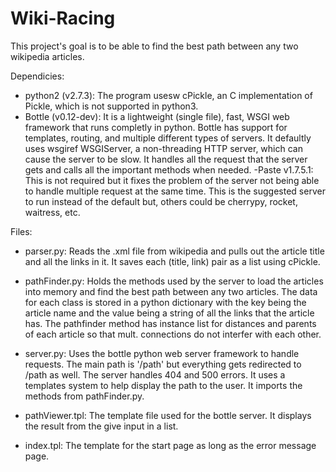 Wiki-Racing
===========
This project's goal is to be able to find the best path between any two 
wikipedia articles.

Dependicies:
- python2 (v2.7.3):
	The program usesw cPickle, an C implementation of Pickle, which is not supported in
	python3.
- Bottle (v0.12-dev):
	It is a lightweight (single file), fast, WSGI web framework that runs completly in
	python. Bottle has support for templates, routing, and multiple different types of 
	servers. It defaultly uses wsgiref WSGIServer, a non-threading HTTP server, which can
	cause the server to be slow. It handles all the request that the server gets and 
	calls all the important	methods when needed.
-Paste v1.7.5.1:
	This is not required but it fixes the problem of the server not being able to handle
	multiple request at the same time. This is the suggested server to run instead of the
	default but, others could be cherrypy, rocket, waitress, etc. 

Files:
- parser.py:
	Reads the .xml file from wikipedia and pulls out the article title and all
	the links in it. It saves each (title, link) pair as a list using
	cPickle.

- pathFinder.py:
	Holds the methods used by the server to load the articles into memory and find
	the best path between any two articles. The data for each class is stored in
	a python dictionary with the key being the article name and the value being a
	string of all the links that the article has. The pathfinder method has instance
	list for distances and parents of each article so that mult. connections
	do not interfer with each other.	

- server.py:
	Uses the bottle python web server framework to handle requests. The main path is
	'/path' but everything gets redirected to /path as well. The server handles 404 and
	500 errors. It uses a templates system to help display the path to the user. It imports
	the methods from pathFinder.py.

- pathViewer.tpl:
	The template file used for the bottle server. It displays the result from the give input
	in a list.

- index.tpl:
	The template for the start page as long as the error message page.